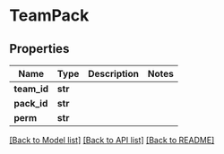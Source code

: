 # TeamPack

## Properties
Name | Type | Description | Notes
------------ | ------------- | ------------- | -------------
**team_id** | **str** |  | 
**pack_id** | **str** |  | 
**perm** | **str** |  | 

[[Back to Model list]](../README.md#documentation-for-models) [[Back to API list]](../README.md#documentation-for-api-endpoints) [[Back to README]](../README.md)


